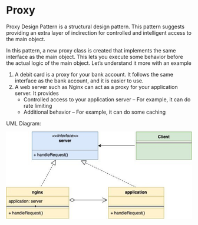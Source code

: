 # Proxy

Proxy Design Pattern is a structural design pattern. This pattern suggests providing an extra layer of indirection for controlled and intelligent access to the main object.

In this pattern, a new proxy class is created that implements the same interface as the main object. This lets you execute some behavior before the actual logic of the main object. Let’s understand it more with an example

1. A debit card is a proxy for your bank account. It follows the same interface as the bank account, and it is easier to use.
2. A web server such as Nginx can act as a proxy for your application server. It provides
    - Controlled access to your application server – For example, it can do rate limiting
    - Additional behavior – For example, it can do some caching

UML Diagram:

![](./../../images/Proxy-Design-Pattern.jpg)